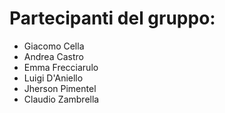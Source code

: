 # Partecipanti del gruppo:
- Giacomo Cella 
- Andrea Castro
- Emma Frecciarulo
- Luigi D'Aniello
- Jherson Pimentel
- Claudio Zambrella